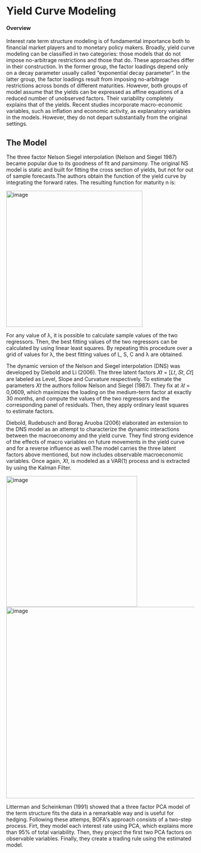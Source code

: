 # Yield Curve Modeling

#### Overview
Interest rate term structure modeling is of fundamental importance both to financial market players and to monetary policy makers. Broadly, yield curve modeling can be classified in two categories: those models that do not impose no-arbitrage restrictions and those that do. These approaches differ in their construction. In the former group, the factor loadings depend only on a decay parameter usually called “exponential decay parameter”. In the latter group, the factor loadings result from imposing no-arbitrage restrictions across bonds of different maturities. However, both groups of model assume that the yields can be expressed as affine equations of a reduced number of unobserved factors. Their variability completely explains that of the yields. 
Recent studies incorporate macro-economic variables, such as inflation and economic activity, as explanatory variables in the models. However, they do not depart substantially from the original settings. 

## The Model

The three factor Nelson Siegel interpolation (Nelson and Siegel 1987) became popular due to its goodness of fit and parsimony. The original NS model is static and built for fitting the cross section of yields, but not for out of sample forecasts.The authors obtain the function of the yield curve by integrating the forward rates. The resulting function for maturity n is:

<img width="364" alt="image" src="https://github.com/user-attachments/assets/5d0edc91-b1d0-44a6-a36b-3838510df62e" />

For any value of λ, it is possible to calculate sample values of the two regressors. Then, the best fitting values of the two regressors can be calculated by using linear least squares. By repeating this procedure over a grid of values for λ, the best fitting values of L, S, C and λ are obtained.

The dynamic version of the Nelson and Siegel interpolation (DNS) was developed by Diebold and Li (2006). The three latent factors 𝑋𝑡 = [𝐿𝑡, 𝑆𝑡, 𝐶𝑡] are labeled as Level, Slope and Curvature respectively. To estimate the parameters 𝑋𝑡 the authors follow Nelson and Siegel (1987). They fix at 𝜆𝑡 = 0,0609, which maximizes the loading on the medium-term factor at exactly 30 months, and compute the values of the two regressors and the corresponding panel of residuals. Then, they apply ordinary least squares to estimate factors. 

Diebold, Rudebusch and Borag Aruoba (2006) elaborated an extension to the DNS model as an attempt to characterize the dynamic interactions between the macroeconomy and the yield curve. They find strong evidence of the effects of macro variables on future movements in the yield curve and for a reverse influence as well.The model carries the three latent factors above mentioned, but now includes observable macroeconomic variables. Once again, 𝑋𝑡, is modeled as a VAR(1) process and is extracted by using the Kalman Filter.

<img width="350" alt="image" src="https://github.com/user-attachments/assets/d7290b07-4723-4366-966f-b9aa3c9cd8bc" />
<img width="512" alt="image" src="https://github.com/user-attachments/assets/5eca42c1-5bf2-4372-8d93-b88f8caf4ebd" />

Litterman and Scheinkman (1991) showed that a three factor PCA model of the term structure fits the data in a remarkable way and is useful for hedging. Following these attemps, BOFA's approach consists of a two-step process. Firt, they model each interest rate using PCA, which explains more than 95% of total variability. Then, they project the first two PCA factors on observable variables. Finally, they create a trading rule using the estimated model. 


